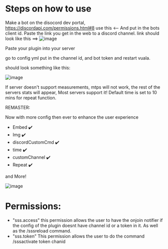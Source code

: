# Steps on how to use

Make a bot on the disocord dev portal,
https://discordapi.com/permissions.html#8 use this <-- And put in the bots client id. Paste the link you get in the web to a discord channel. link should look like this ==>
![image](https://github.com/1lent/TpsSender/assets/128602359/cb32f7fb-415b-4917-98d4-7fecb1d9e76a)


Paste your plugin into your server


go to config yml put in the channel id, and bot token and restart vuala.


should look something like this:

![image](https://github.com/user-attachments/assets/2f543640-beb3-4008-ab62-49a39d9cb1bd)





If server doesn't support measurements, mtps will not work, the rest of the servers stats will appear, Most servers support it!
Default time is set to 10 mins for repeat function.


REMASTER:

Now with more config then ever to enhance the user experience
- Embed ✔️
- Img ✔️
- discordCustomCmd ✔️
- time ✔️
- customChannel ✔️
- Repeat ✔️

and More!

![image](https://github.com/user-attachments/assets/d230486c-1d20-4843-9cbf-5caf2fa51efb)


# Permissions:
- "sss.access" this permission allows the user to have the onjoin notifier if the config of the plugin doesnt have channel id or a token in it. As well as the /sssreload command.
- "sss.token" This permission allows the user to do the command /sssactivate token chanid
